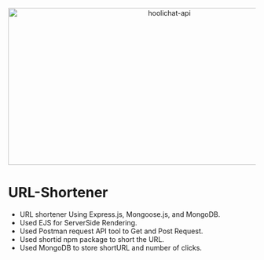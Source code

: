 <p align="center"><img src="https://socialify.git.ci/prakhar-singh09/URL-Shortener/image?font=Raleway&language=1&name=1&owner=1&pattern=Floating%20Cogs&stargazers=1&theme=Dark" alt="hoolichat-api" width="640" height="320" /></p>

# URL-Shortener

- URL shortener Using Express.js, Mongoose.js, and MongoDB.
- Used EJS for ServerSide Rendering.
- Used Postman request API tool to Get and Post Request.
- Used shortid npm package to short the URL.
- Used MongoDB to store shortURL and number of clicks.
